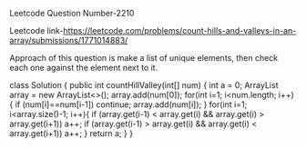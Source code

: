 Leetcode Question Number-2210

Leetcode link-https://leetcode.com/problems/count-hills-and-valleys-in-an-array/submissions/1771014883/

Approach of this question is make a list of unique elements, then check each one against the element next to it.


class Solution {
    public int countHillValley(int[] num) {
    int a = 0;
    ArrayList<Integer> array = new ArrayList<>();
    array.add(num[0]);
    for(int i=1; i<num.length; i++){
        if (num[i]==num[i-1]) continue;
        array.add(num[i]);
    }
    for(int i=1; i<array.size()-1; i++){
        if (array.get(i-1) < array.get(i) && array.get(i) > array.get(i+1)) a++;
        if (array.get(i-1) > array.get(i) && array.get(i) < array.get(i+1)) a++;
    }
    return a;
}
}
